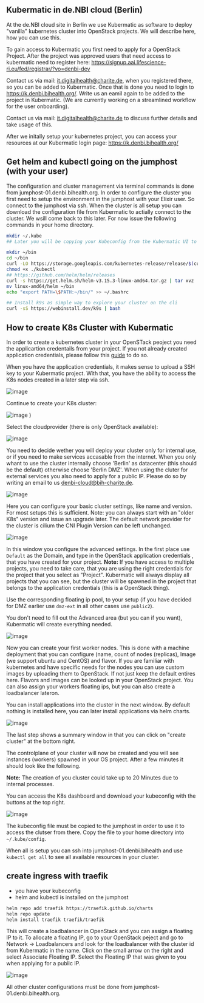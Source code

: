 ## Kubermatic in de.NBI cloud (Berlin)

At the de.NBI cloud site in Berlin we use Kubermatic as software to deploy "vanilla" kubernetes cluster into OpenStack projects. We will describe here, how you can use this.

To gain access to Kubermatic you first need to apply for a OpenStack Project. After the project was approved users that need access to kubermatic need to register here: https://signup.aai.lifescience-ri.eu/fed/registrar/?vo=denbi-dev

Contact us via mail: <it.digitalhealth@charite.de>, when you registered there, so you can be added to Kubermatic. Once that is done you need to login to https://k.denbi.bihealth.org/. Write us an eamil again to be added to the project in Kubermatic. (We are currently working on a streamlined workflow for the user onboarding).

Contact us via mail: <it.digitalhealth@charite.de> to discuss further details and take usage of this.

After we initally setup your kubernetes project, you can access your resources at our Kubermatic login page: https://k.denbi.bihealth.org/


## Get helm and kubectl going on the jumphost (with your user) 


The configuration and cluster management via terminal commands is done from jumphost-01.denbi.bihealth.org. In order to configure the cluster you first need to setup the environment in the jumphost with your Elixir user. So connect to the jumphost via ssh. When the cluster is all setup you can download the configuration file from Kubermatic to actially connect to the cluster. We wsill come back to this later. For now issue the following commands in your home directory. 

```bash
mkdir ~/.kube
## Later you will be copying your Kubeconfig from the Kubermatic UI to `~/.kube/config` in this folder

mkdir ~/bin
cd ~/bin
curl -LO https://storage.googleapis.com/kubernetes-release/release/$(curl -s https://storage.googleapis.com/kubernetes-release/release/stable.txt)/bin/linux/amd64/kubectl
chmod +x ./kubectl
## https://github.com/helm/helm/releases
curl -s https://get.helm.sh/helm-v3.15.3-linux-amd64.tar.gz | tar xvz
mv linux-amd64/helm ~/bin
echo "export PATH=\$PATH:~/bin/" >> ~/.bashrc

## Install k9s as simple way to explore your cluster on the cli
curl -sS https://webinstall.dev/k9s | bash
```

## How to create K8s Cluster with Kubermatic

In order to create a kubernetes cluster in your OpenSTack peoject you need the applicartion credentails from your project. If you not already created application credentials, please follow this [guide](https://cloud.denbi.de/wiki/Compute_Center/Bielefeld/#application-credentials-use-openstack-api) to do so.

When you have the application credentials, it makes sense to upload a SSH key to your Kubermatic project. With that, you have the ability to access the K8s nodes created in a later step via ssh.

![image](img/01-create_cluster.png)

Continue to create your K8s cluster:

![image](img/02-add_ssh_key.png) )

Select the cloudprovider (there is only OpenStack available):

![image](img/03-choose_provider.png)

You need to decide wether you will deploy your cluster only for internal use, or if you need to make services accasable from the internet. When you only whant to use the cluster internally choose 'Berlin' as datacenter (this should be the default) otherwise choose 'Berlin DMZ'. When using the cluter for external services you also need to apply for a public IP. Please do so by writing an email to us <denbi-cloud@bih-charite.de>.

![image](img/04-choose_datacenter.png)

Here you can configure your basic cluster settings, like name and version. For most setups this is sufficient. Note: you can always start with an "older K8s" version and issue an upgrade later. The default network provider for the cluster is cilium the CNI Plugin Version can be left unchanged. 

![image](img/05-cluster_setup.png)

In this window you configure the advanced settings. In the first place use `Default` as the Domain, and type in the OpenStack application credentials , that you have created for your project.
**Note:** If you have access to multiple projects, you need to take care, that you are using the right credentials for the project that you select as "Project". Kubermatic will always display all projects that you can see, but the cluster will be spawned in the project that belongs to the application credentials (this is a OpenStack thing).

Use the corresponding floating ip pool, to your setup (if you have decided for DMZ earlier use `dmz-ext` in all other cases use `public2`).

You don't need to fill out the Advanced area (but you can if you want), Kubermatic will create everything needed.

![image](img/06-application_credentials.png)

Now you can create your first worker nodes. This is done with a machine deployment that you can configure (name, count of nodes (replicas), Image (we support ubuntu and CentOS) and flavor. If you are familiar with kubernetes and have specific needs for the nodes you can use custom images by uploading them to OpenStack. If not just keep the default entires here. Flavors and images can be looked up in your OpenStack project. You can also assign your workers floating ips, but you can also create a loadbalancer lateron. 


You can install applications into the cluster in the next window. By default nothing is installed here, you can later install applications via helm charts.


![image](img/07-node_setup.png)

The last step shows a summary window in that you can click on "create cluster" at the bottom right.

The controlplane of your cluster will now be created and you will see instances (workers) spawned in your OS project. After a few minutes it should look like the following. 

**Note:** The creation of you cluster could take up to 20 Minutes due to internal processes.

You can access the K8s dashboard and download your kubeconfig with the buttons at the top right.

![image](img/08-kubeconfig_dashboard.png)

The kubeconfig file must be copied to the jumphost in order to use it to access the clutser from there. Copy the file to your home directory into ```~/.kube/config```.

When all is setup you can ssh into jumphost-01.denbi.bihealth and use ```kubectl get all``` to see all available resources in your cluster.

## create ingress with traefik

- you have your kubeconfig
- helm and kubectl is installed on the jumphost

```bash
helm repo add traefik https://traefik.github.io/charts
helm repo update
helm install traefik traefik/traefik
```

This will create a loadbalancer in OpenStack and you can assign a floating IP to it. To allocate a floating IP, go to your OpenStack peject and go to Network &rarr; Loadbalancers and look for the loadbalancer with the cluster id from Kubermatic in the name. Click on the small arrow on the right and select Associate Floating IP. Select the Floating IP that was given to you when applying for a public IP.


![image](img/09-loadbalancer.png)

All other cluster configurations must be done from jumphost-01.denbi.bihealth.org.
